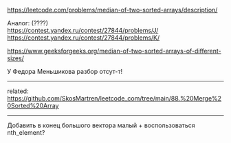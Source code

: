 https://leetcode.com/problems/median-of-two-sorted-arrays/description/

Аналог: (????)  
https://contest.yandex.ru/contest/27844/problems/J/  
https://contest.yandex.ru/contest/27844/problems/K/  

https://www.geeksforgeeks.org/median-of-two-sorted-arrays-of-different-sizes/

У Федора Меньшикова разбор отсут-т!

___________

related: https://github.com/SkosMartren/leetcode_com/tree/main/88.%20Merge%20Sorted%20Array

___

Добавить в конец большого вектора малый + воспользоваться nth_element?

